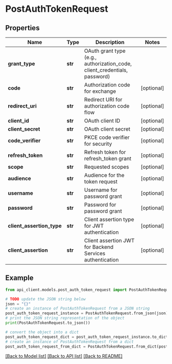 # PostAuthTokenRequest


## Properties

Name | Type | Description | Notes
------------ | ------------- | ------------- | -------------
**grant_type** | **str** | OAuth grant type (e.g., authorization_code, client_credentials, password) | 
**code** | **str** | Authorization code for exchange | [optional] 
**redirect_uri** | **str** | Redirect URI for authorization code flow | [optional] 
**client_id** | **str** | OAuth client ID | [optional] 
**client_secret** | **str** | OAuth client secret | [optional] 
**code_verifier** | **str** | PKCE code verifier for security | [optional] 
**refresh_token** | **str** | Refresh token for refresh_token grant | [optional] 
**scope** | **str** | Requested scopes | [optional] 
**audience** | **str** | Audience for the token request | [optional] 
**username** | **str** | Username for password grant | [optional] 
**password** | **str** | Password for password grant | [optional] 
**client_assertion_type** | **str** | Client assertion type for JWT authentication | [optional] 
**client_assertion** | **str** | Client assertion JWT for Backend Services authentication | [optional] 

## Example

```python
from api_client.models.post_auth_token_request import PostAuthTokenRequest

# TODO update the JSON string below
json = "{}"
# create an instance of PostAuthTokenRequest from a JSON string
post_auth_token_request_instance = PostAuthTokenRequest.from_json(json)
# print the JSON string representation of the object
print(PostAuthTokenRequest.to_json())

# convert the object into a dict
post_auth_token_request_dict = post_auth_token_request_instance.to_dict()
# create an instance of PostAuthTokenRequest from a dict
post_auth_token_request_from_dict = PostAuthTokenRequest.from_dict(post_auth_token_request_dict)
```
[[Back to Model list]](../README.md#documentation-for-models) [[Back to API list]](../README.md#documentation-for-api-endpoints) [[Back to README]](../README.md)


